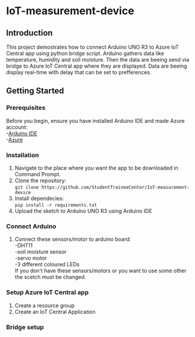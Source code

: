 # IoT-measurement-device

## Introduction
This project demostrates how to connect Arduino UNO R3 to Azure IoT Central app using python bridge script. Arduino gathers data like temperature, humidity and soil moisture. Then the data are beeing send via bridge to Azure IoT Central app where they are displayed. Data are beeing display real-time with delay that can be set to prefferences.

## Getting Started  
### Prerequisites
Before you begin, ensure you have installed Arduino IDE and made Azure account:  
-[Arduino IDE](https://pages.github.com/)  
-[Azure](https://azure.microsoft.com/en-us/)
### Installation  
1. Navigate to the place where you want the app to be downloaded in Command Prompt.
2. Clone the repository:  
   `git clone https://github.com/StudentTraineeCenter/IoT-measurement-device`
4. Install dependecies:  
   `pip install -r requirements.txt`
6. Upload the sketch to Arduino UNO R3 using Arduino IDE

### Connect Arduino  
1. Connect these sensors/motor to arduino board:  
   -DHT11  
   -soil moisture sensor  
   -servo motor  
   -3 different coloured LEDs  
If you don't have these sensors/motors or you want to use some other the scetch must be changed.

### Setup Azure IoT Central app  
1. Create a resource group
2. Create an IoT Central Application
### Bridge setup
